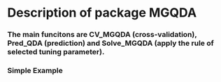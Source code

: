# Description of package MGQDA

### The main funcitons are CV_MGQDA (cross-validation), Pred_QDA (prediction) and Solve_MGQDA (apply the rule of selected tuning parameter).

### Simple Example

